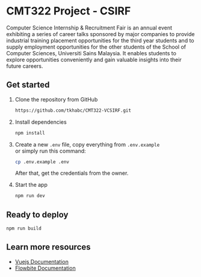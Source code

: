 # CMT322 Project - CSIRF

Computer Science Internship & Recruitment Fair is an annual event exhibiting a series of career talks sponsored by major companies to provide industrial training placement opportunities for the third year students and to supply employment opportunities for the other students of the School of Computer Sciences, Universiti Sains Malaysia. It enables students to explore opportunities conveniently and gain valuable insights into their future careers.

## Get started

1. Clone the repository from GitHub

   ```bash
   https://github.com/tkhabc/CMT322-VCSIRF.git
   ```
   
2. Install dependencies

   ```bash
   npm install
   ```

3. Create a new <code>.env</code> file, copy everything from <code>.env.example</code> <br>
   or simply run this command:
   
   ```bash
   cp .env.example .env
   ```

   After that, get the credentials from the owner.

5. Start the app

   ```bash
   npm run dev
   ```

## Ready to deploy

   ```bash
   npm run build
   ```

## Learn more resources
- [Vuejs Documentation](https://vuejs.org/guide/introduction.html)
- [Flowbite Documentation](https://flowbite.com/docs/getting-started/introduction/)
